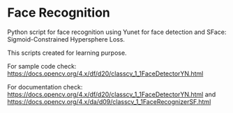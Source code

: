 # Face Recognition

Python script for face recognition using Yunet for face detection and SFace: Sigmoid-Constrained Hypersphere Loss.

This scripts created for learning purpose. 

For sample code check: https://docs.opencv.org/4.x/df/d20/classcv_1_1FaceDetectorYN.html

For documentation check: https://docs.opencv.org/4.x/df/d20/classcv_1_1FaceDetectorYN.html and https://docs.opencv.org/4.x/da/d09/classcv_1_1FaceRecognizerSF.html

